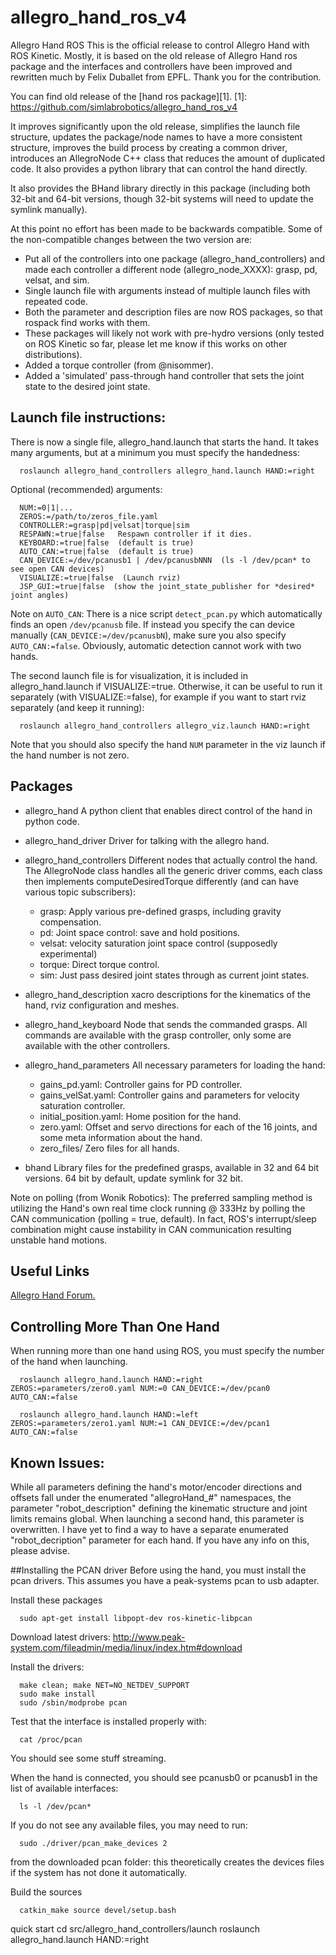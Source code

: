 # allegro_hand_ros_v4

Allegro Hand ROS
This is the official release to control Allegro Hand with ROS Kinetic. Mostly, it is based on the old release of Allegro Hand ros package and the interfaces and controllers have been improved and rewritten much by Felix Duballet from EPFL. Thank you for the contribution.

You can find old release of the [hand ros package][1]. [1]: https://github.com/simlabrobotics/allegro_hand_ros_v4

It improves significantly upon the old release, simplifies the launch file structure, updates the package/node names to have a more consistent structure, improves the build process by creating a common driver, introduces an AllegroNode C++ class that reduces the amount of duplicated code. It also provides a python library that can control the hand directly.

It also provides the BHand library directly in this package (including both 32-bit and 64-bit versions, though 32-bit systems will need to update the symlink manually).

At this point no effort has been made to be backwards compatible. Some of the non-compatible changes between the two version are:

- Put all of the controllers into one package (allegro_hand_controllers) and made each controller a different node (allegro_node_XXXX): grasp, pd, velsat, and sim.
- Single launch file with arguments instead of multiple launch files with repeated code.
- Both the parameter and description files are now ROS packages, so that rospack find works with them.
- These packages will likely not work with pre-hydro versions (only tested on ROS Kinetic so far, please let me know if this works on other distributions).
- Added a torque controller (from @nisommer).
- Added a 'simulated' pass-through hand controller that sets the joint state to the desired joint state.

## Launch file instructions:
There is now a single file, allegro_hand.launch that starts the hand. It takes many arguments, but at a minimum you must specify the handedness:

      roslaunch allegro_hand_controllers allegro_hand.launch HAND:=right
Optional (recommended) arguments:

      NUM:=0|1|...
      ZEROS:=/path/to/zeros_file.yaml
      CONTROLLER:=grasp|pd|velsat|torque|sim
      RESPAWN:=true|false   Respawn controller if it dies.
      KEYBOARD:=true|false  (default is true)
      AUTO_CAN:=true|false  (default is true)
      CAN_DEVICE:=/dev/pcanusb1 | /dev/pcanusbNNN  (ls -l /dev/pcan* to see open CAN devices)
      VISUALIZE:=true|false  (Launch rviz)
      JSP_GUI:=true|false  (show the joint_state_publisher for *desired* joint angles)
Note on `AUTO_CAN`: There is a nice script `detect_pcan.py` which automatically finds an open `/dev/pcanusb` file. If instead you specify the can device manually (`CAN_DEVICE:=/dev/pcanusbN`), make sure you also specify `AUTO_CAN:=false`. Obviously, automatic detection cannot work with two hands.

The second launch file is for visualization, it is included in allegro_hand.launch if VISUALIZE:=true. Otherwise, it can be useful to run it separately (with VISUALIZE:=false), for example if you want to start rviz separately (and keep it running):

      roslaunch allegro_hand_controllers allegro_viz.launch HAND:=right

Note that you should also specify the hand `NUM` parameter in the viz launch if the hand number is not zero.

## Packages

- allegro_hand A python client that enables direct control of the hand in python code.
- allegro_hand_driver Driver for talking with the allegro hand.
- allegro_hand_controllers Different nodes that actually control the hand. The AllegroNode class handles all the generic driver comms, each class then implements computeDesiredTorque differently (and can have various topic subscribers):
  
  - grasp: Apply various pre-defined grasps, including gravity compensation.
  - pd: Joint space control: save and hold positions.
  - velsat: velocity saturation joint space control (supposedly experimental)
  - torque: Direct torque control.
  - sim: Just pass desired joint states through as current joint states.
  
- allegro_hand_description xacro descriptions for the kinematics of the hand, rviz configuration and meshes.
- allegro_hand_keyboard Node that sends the commanded grasps. All commands are available with the grasp controller, only some are available with the other controllers.
- allegro_hand_parameters All necessary parameters for loading the hand:
  
  - gains_pd.yaml: Controller gains for PD controller.
  - gains_velSat.yaml: Controller gains and parameters for velocity saturation controller.
  - initial_position.yaml: Home position for the hand.
  - zero.yaml: Offset and servo directions for each of the 16 joints, and some meta information about the hand.
  - zero_files/ Zero files for all hands.
  
- bhand Library files for the predefined grasps, available in 32 and 64 bit versions. 64 bit by default, update symlink for 32 bit.

Note on polling (from Wonik Robotics): The preferred sampling method is utilizing the Hand's own real time clock running @ 333Hz by polling the CAN communication (polling = true, default). In fact, ROS's interrupt/sleep combination might cause instability in CAN communication resulting unstable hand motions.

## Useful Links
[Allegro Hand Forum.](https://allegrohand.com/forum)

## Controlling More Than One Hand
When running more than one hand using ROS, you must specify the number of the hand when launching.

      roslaunch allegro_hand.launch HAND:=right ZEROS:=parameters/zero0.yaml NUM:=0 CAN_DEVICE:=/dev/pcan0 AUTO_CAN:=false

      roslaunch allegro_hand.launch HAND:=left  ZEROS:=parameters/zero1.yaml NUM:=1 CAN_DEVICE:=/dev/pcan1 AUTO_CAN:=false
## Known Issues:
While all parameters defining the hand's motor/encoder directions and offsets fall under the enumerated "allegroHand_#" namespaces, the parameter "robot_description" defining the kinematic structure and joint limits remains global. When launching a second hand, this parameter is overwritten. I have yet to find a way to have a separate enumerated "robot_decription" parameter for each hand. If you have any info on this, please advise.

##Installing the PCAN driver
Before using the hand, you must install the pcan drivers. This assumes you have a peak-systems pcan to usb adapter.

Install these packages

      sudo apt-get install libpopt-dev ros-kinetic-libpcan

Download latest drivers: http://www.peak-system.com/fileadmin/media/linux/index.htm#download

Install the drivers:

      make clean; make NET=NO_NETDEV_SUPPORT
      sudo make install
      sudo /sbin/modprobe pcan
Test that the interface is installed properly with:

      cat /proc/pcan
You should see some stuff streaming.

When the hand is connected, you should see pcanusb0 or pcanusb1 in the list of available interfaces:

      ls -l /dev/pcan*
If you do not see any available files, you may need to run:

      sudo ./driver/pcan_make_devices 2
from the downloaded pcan folder: this theoretically creates the devices files if the system has not done it automatically.

Build the sources

      catkin_make source devel/setup.bash

quick start cd src/allegro_hand_controllers/launch roslaunch allegro_hand.launch HAND:=right
